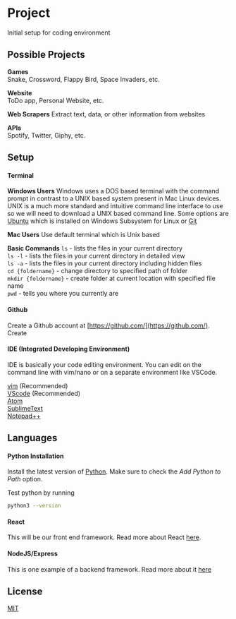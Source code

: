 # Project

Initial setup for coding environment

## Possible Projects
**Games**  
Snake, Crossword, Flappy Bird, Space Invaders, etc.

**Website**  
ToDo app, Personal Website, etc.

**Web Scrapers** 
Extract text, data, or other information from websites 

**APIs**  
Spotify, Twitter, Giphy, etc.


## Setup
#### Terminal 

**Windows Users**
Windows uses a DOS based terminal with the command prompt in contrast to a UNIX based system present in Mac Linux devices. UNIX is a much more standard and intuitive command line interface to use so we will need to download a UNIX based command line. Some options are [Ubuntu](https://ubuntu.com/tutorials/ubuntu-on-windows#1-overview) which is installed on Windows Subsystem for Linux or [Git](https://git-scm.com/downloads)

**Mac Users**
Use default terminal which is Unix based

**Basic Commands**
`ls` - lists the files in your current directory  
`ls -l` - lists the files in your current directory in detailed view  
`ls -a` - lists the files in your current directory including hidden files  
`cd {foldername}` - change directory to specified path of folder  
`mkdir {foldername}` - create folder at current location with specified file name  
`pwd` - tells you where you currently are  


#### Github 
Create a Github account at [https://github.com/](https://github.com/). Create

#### IDE (Integrated Developing Environment)
IDE is basically your code editing environment. You can edit on the command line with vim/nano or on a separate environment like VSCode.  

[vim](https://www.vim.org/) (Recommended)  
[VScode](https://code.visualstudio.com/) (Recommended)  
[Atom](https://atom.io/)  
[SublimeText](https://www.sublimetext.com/)  
[Notepad++](https://notepad-plus-plus.org/downloads/)

## Languages
#### Python Installation

Install the latest version of [Python](https://www.python.org/downloads/). Make sure to check the *Add Python to Path* option.

Test python by running 
```bash
python3 --version
```

#### React
This will be our front end framework. Read more about React [here](https://reactjs.org/).

#### NodeJS/Express
This is one example of a backend framework. Read more about it [here](https://nodejs.org/en/)

## License
[MIT](https://choosealicense.com/licenses/mit/)